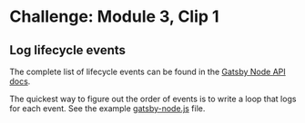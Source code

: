 # Challenge: Module 3, Clip 1

## Log lifecycle events

The complete list of lifecycle events can be found in the [Gatsby Node API docs](https://www.gatsbyjs.com/docs/reference/config-files/gatsby-node/).

The quickest way to figure out the order of events is to write a loop that logs for each event. See the example [gatsby-node.js](gatsby-node.js) file.